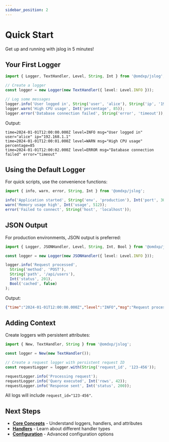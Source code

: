 ```yaml
---
sidebar_position: 2
---
```


# Quick Start

Get up and running with jslog in 5 minutes!

## Your First Logger

```typescript
import { Logger, TextHandler, Level, String, Int } from '@omdxp/jslog';

// Create a logger
const logger = new Logger(new TextHandler({ level: Level.INFO }));

// Log some messages
logger.info('User logged in', String('user', 'alice'), String('ip', '192.168.1.1'));
logger.warn('High CPU usage', Int('percentage', 85));
logger.error('Database connection failed', String('error', 'timeout'));
```

Output:
```
time=2024-01-01T12:00:00.000Z level=INFO msg="User logged in" user="alice" ip="192.168.1.1"
time=2024-01-01T12:00:01.000Z level=WARN msg="High CPU usage" percentage=85
time=2024-01-01T12:00:02.000Z level=ERROR msg="Database connection failed" error="timeout"
```

## Using the Default Logger

For quick scripts, use the convenience functions:

```typescript
import { info, warn, error, String, Int } from '@omdxp/jslog';

info('Application started', String('env', 'production'), Int('port', 3000));
warn('Memory usage high', Int('usage', 512));
error('Failed to connect', String('host', 'localhost'));
```

## JSON Output

For production environments, JSON output is preferred:

```typescript
import { Logger, JSONHandler, Level, String, Int, Bool } from '@omdxp/jslog';

const logger = new Logger(new JSONHandler({ level: Level.INFO }));

logger.info('Request processed',
  String('method', 'POST'),
  String('path', '/api/users'),
  Int('status', 201),
  Bool('cached', false)
);
```

Output:
```json
{"time":"2024-01-01T12:00:00.000Z","level":"INFO","msg":"Request processed","method":"POST","path":"/api/users","status":201,"cached":false}
```

## Adding Context

Create loggers with persistent attributes:

```typescript
import { New, TextHandler, String } from '@omdxp/jslog';

const logger = New(new TextHandler());

// Create a request logger with persistent request ID
const requestLogger = logger.with(String('request_id', '123-456'));

requestLogger.info('Processing request');
requestLogger.info('Query executed', Int('rows', 42));
requestLogger.info('Response sent', Int('status', 200));
```

All logs will include `request_id="123-456"`.

## Next Steps

- **[Core Concepts](../core-concepts/loggers)** - Understand loggers, handlers, and attributes
- **[Handlers](../core-concepts/handlers)** - Learn about different handler types
- **[Configuration](./configuration)** - Advanced configuration options
